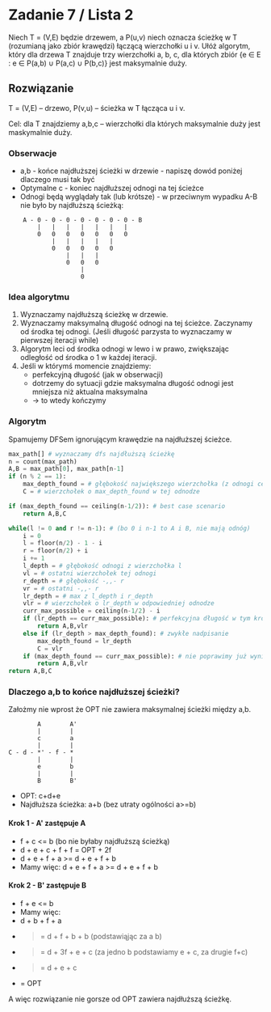 # Zadanie 7 / Lista 2

Niech T = (V,E) będzie drzewem, a P(u,v) niech oznacza ścieżkę w T (rozumianą jako zbiór krawędzi) łączącą wierzchołki u i v.
Ułóż algorytm, który dla drzewa T znajduje trzy wierzchołki a, b, c, dla których zbiór
{e ∈ E : e ∈ P(a,b) ∪ P(a,c) ∪ P(b,c)} jest maksymalnie duży.


## Rozwiązanie

T = (V,E) – drzewo, P(v,u) – ścieżka w T łącząca u i v.

Cel: dla T znajdziemy a,b,c – wierzchołki dla których maksymalnie duży jest maskymalnie duży.

### Obserwacje
- a,b - końce najdłuższej ścieżki w drzewie - napiszę dowód poniżej dlaczego musi tak być
- Optymalne c - koniec najdłuższej odnogi na tej ścieżce
- Odnogi będą wyglądały tak (lub krótsze) - w przeciwnym wypadku A-B nie było by najdłuższą ścieżką:
```
    A - 0 - 0 - 0 - 0 - 0 - 0 - 0 - B 
        |   |   |   |   |   |   | 
        0   0   0   0   0   0   0 
            |   |   |   |   | 
            0   0   0   0   0
                |   |   | 
                0   0   0
                    | 
                    0
```

### Idea algorytmu

1. Wyznaczamy najdłuższą ścieżkę w drzewie.
2. Wyznaczamy maksymalną długość odnogi na tej ścieżce. Zaczynamy od środka tej odnogi. (Jeśli długość parzysta to wyznaczamy w pierwszej iteracji while)
3. Algorytm leci od środka odnogi w lewo i w prawo, zwiększając odległość od środka o 1 w każdej iteracji.
4. Jeśli w którymś momencie znajdziemy:
    - perfekcyjną długość (jak w obserwacji)
    - dotrzemy do sytuacji gdzie maksymalna długość odnogi jest mniejsza niż aktualna maksymalna
    - -> to wtedy kończymy

### Algorytm
Spamujemy DFSem ignorującym krawędzie na najdłuższej ścieżce.
```py
max_path[] # wyznaczamy dfs najdłuższą ścieżkę
n = count(max_path)
A,B = max_path[0], max_path[n-1]
if (n % 2 == 1):
    max_depth_found = # głębokość największego wierzchołka (z odnogi ceiling(n-1/2))
    C = # wierzchołek o max_depth_found w tej odnodze

if (max_depth_found == ceiling(n-1/2)): # best case scenario
    return A,B,C

while(l != 0 and r != n-1): # (bo 0 i n-1 to A i B, nie mają odnóg)
    i = 0
    l = floor(n/2) - 1 - i
    r = floor(n/2) + i
    i += 1
    l_depth = # głębokość odnogi z wierzchołka l
    vl = # ostatni wierzchołek tej odnogi
    r_depth = # głębokość -,,- r
    vr = # ostatni -,,- r
    lr_depth = # max z l_depth i r_depth
    vlr = # wierzchołek o lr_depth w odpowiedniej odnodze
    curr_max_possible = ceiling(n-1/2) - i
    if (lr_depth == curr_max_possible): # perfekcyjna długość w tym kroku
        return A,B,vlr
    else if (lr_depth > max_depth_found): # zwykłe nadpisanie
        max_depth_found = lr_depth
        C = vlr
    if (max_depth_found == curr_max_possible): # nie poprawimy już wyniku
        return A,B,vlr
return A,B,C
```

### Dlaczego a,b to końce najdłuższej ścieżki?

Założmy nie wprost że OPT nie zawiera maksymalnej ścieżki między a,b.

```
        A        A'
        |        |
        c        a
        |        |
C - d - *' - f - *
        |        |
        e        b
        |        |
        B        B'
```
- OPT: c+d+e
- Najdłuższa ścieżka: a+b   (bez utraty ogólności a>=b)


#### Krok 1 - A' zastępuje A
- f + c <= b (bo nie byłaby najdłuższą ścieżką)
- d + e + c + f + f = OPT + 2f
- d + e + f + a >= d + e + f + b
- Mamy więc: d + e + f + a >= d + e + f + b

#### Krok 2 - B' zastępuje B
- f + e <= b
- Mamy więc: 
- d + b + f + a 
- >= d + f + b + b (podstawiąjąc za a b)
- >= d + 3f + e + c (za jedno b podstawiamy e + c, za drugie f+c)
- >= d + e + c
- = OPT

A więc rozwiązanie nie gorsze od OPT zawiera najdłuższą ścieżkę. 